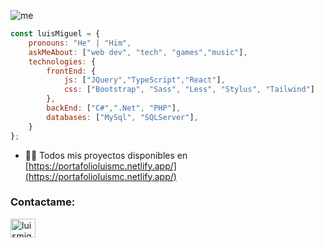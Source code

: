 
![me](https://user-images.githubusercontent.com/80079884/175787356-c49b404b-ae59-4247-a014-e434f18eb4d5.jpg)


```javascript
const luisMiguel = {
    pronouns: "He" | "Him",
    askMeAbout: ["web dev", "tech", "games","music"],
    technologies: {
        frontEnd: {
            js: ["JQuery","TypeScript","React"],
            css: ["Bootstrap", "Sass", "Less", "Stylus", "Tailwind"]
        },
        backEnd: ["C#",".Net", "PHP"],
        databases: ["MySql", "SQLServer"],
    }
};
```
- 👨‍💻 Todos mis proyectos disponibles en [https://portafolioluismc.netlify.app/](https://portafolioluismc.netlify.app/)

<h3 align="left">Contactame:</h3>
<p align="left">
<a href="https://linkedin.com/in/luismiguelcc" target="blank"><img align="center" src="https://raw.githubusercontent.com/rahuldkjain/github-profile-readme-generator/master/src/images/icons/Social/linked-in-alt.svg" alt="luismiguelcc" height="30" width="40" /></a>
</p>


